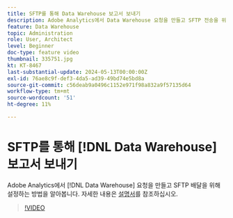 ```yaml
---
title: SFTP를 통해 Data Warehouse 보고서 보내기
description: Adobe Analytics에서 Data Warehouse 요청을 만들고 SFTP 전송을 위해 설정하는 방법을 알아봅니다.
feature: Data Warehouse
topic: Administration
role: User, Architect
level: Beginner
doc-type: feature video
thumbnail: 335751.jpg
kt: KT-8467
last-substantial-update: 2024-05-13T00:00:00Z
exl-id: 76ae8c9f-def3-4da5-ad39-49bd74e5bd8a
source-git-commit: c56deab9a0496c1152e971f98a832a9f57135d64
workflow-type: tm+mt
source-wordcount: '51'
ht-degree: 11%

---
```


# SFTP를 통해 [!DNL Data Warehouse] 보고서 보내기

Adobe Analytics에서 [!DNL Data Warehouse] 요청을 만들고 SFTP 배달을 위해 설정하는 방법을 알아봅니다. 자세한 내용은 [설명서](https://experienceleague.adobe.com/ko/docs/analytics/export/ftp-and-sftp/secure-file-transfer-protocol/ftp-sftp-dw)를 참조하십시오.

>[!VIDEO](https://video.tv.adobe.com/v/3418499/?quality=12&learn=on&captions=kor)
